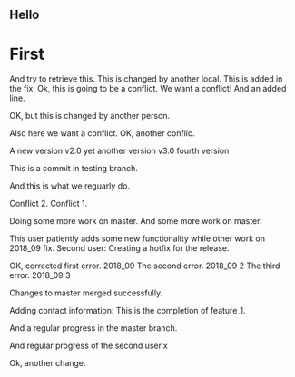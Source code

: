## Hello
# First
And try to retrieve this.
This is changed by another local. This is added in the fix.
Ok, this is going to be a conflict.
We want a conflict!
And an
added line.

OK, but this is changed by another person.

Also here we want a conflict.
OK, another conflic.

A new version v2.0
yet another version v3.0
fourth version

This is a commit in testing branch.

And this is what we reguarly do.

Conflict 2. 
Conflict 1.

Doing some more work on master.
And some more work on master.

This user patiently adds some new functionality while other work on 2018_09 fix.
Second user: Creating a hotfix for the release.

OK, corrected first  error. 2018_09
The second error. 2018_09 2
The third error. 2018_09 3

Changes to master merged successfully.

Adding contact information:
This is the completion of feature_1.

And a regular progress in the master branch.

And regular progress of the second user.x

Ok, another change.